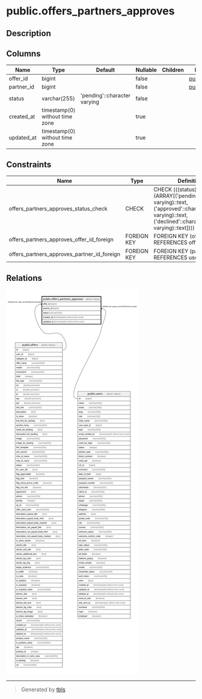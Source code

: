# public.offers_partners_approves

## Description

## Columns

| Name | Type | Default | Nullable | Children | Parents | Comment |
| ---- | ---- | ------- | -------- | -------- | ------- | ------- |
| offer_id | bigint |  | false |  | [public.offers](public.offers.md) |  |
| partner_id | bigint |  | false |  | [public.users](public.users.md) |  |
| status | varchar(255) | 'pending'::character varying | false |  |  |  |
| created_at | timestamp(0) without time zone |  | true |  |  |  |
| updated_at | timestamp(0) without time zone |  | true |  |  |  |

## Constraints

| Name | Type | Definition |
| ---- | ---- | ---------- |
| offers_partners_approves_status_check | CHECK | CHECK (((status)::text = ANY (ARRAY[('pending'::character varying)::text, ('approved'::character varying)::text, ('declined'::character varying)::text]))) |
| offers_partners_approves_offer_id_foreign | FOREIGN KEY | FOREIGN KEY (offer_id) REFERENCES offers(id) |
| offers_partners_approves_partner_id_foreign | FOREIGN KEY | FOREIGN KEY (partner_id) REFERENCES users(id) |

## Relations

![er](public.offers_partners_approves.svg)

---

> Generated by [tbls](https://github.com/k1LoW/tbls)
